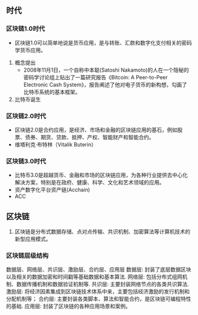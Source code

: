 ## 时代
### 区块链1.0时代
- 区块链1.0可以简单地说是货币应用，是与转账、汇款和数字化支付相关的密码学货币应用。
1. 概念提出
    - 2008年11月1日，一个自称中本聪(Satoshi Nakamoto)的人在一个隐秘的密码学讨论组上贴出了一篇研究报告《Bitcoin: A Peer-to-Peer Electronic Cash System》，报告阐述了他对电子货币的新构想，勾画了比特币系统的基本框架。
2. 比特币诞生


### 区块链2.0时代
- 区块链2.0是合约应用，是经济、市场和金融的区块链应用的基石，例如股票、债券、期货、贷款、抵押、产权、智能财产和智能合约。
- 维塔利克·布特林（Vitalik Buterin）

### 区块链3.0时代
- 比特币3.0是超越货币、金融和市场的区块链应用，为各种行业提供去中心化解决方案，特别是在政府、健康、科学、文化和艺术领域的应用。
- 资产数字化平台资产链(Acchain)
- ACC

## 区块链
1. 区块链是分布式数据存储、点对点传输、共识机制、加密算法等计算机技术的新型应用模式。

### 区块链层级结构
数据层、网络层、共识层、激励层、合约层、应用层
数据层: 封装了底层数据区块以及相关的数据加密和时间戳等基础数据和基本算法.
网络层: 包括分布式组网机制、数据传播机制和数据验证机制等.
共识层: 主要封装网络节点的各类共识算法.
激励层: 将经济因素集成到区块链技术体系中来，主要包括经济激励的发行机制和分配机制等；
合约层: 主要封装各类脚本、算法和智能合约，是区块链可编程特性的基础.
应用层: 封装了区块链的各种应用场景和案例。